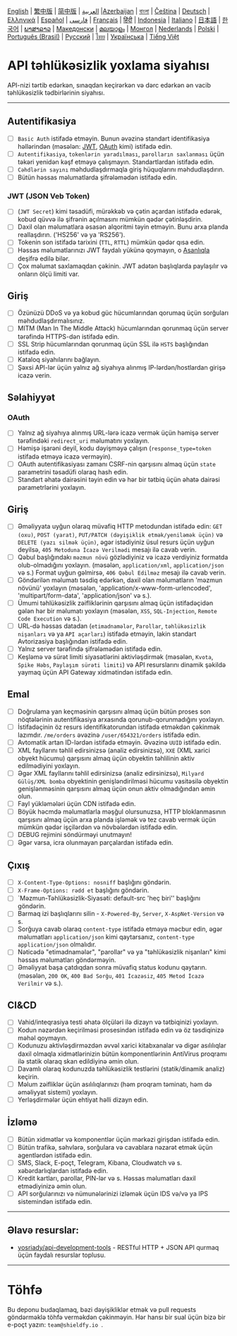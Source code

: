 [English](./README.md) | [繁中版](./README-tw.md) | [简中版](./README-zh.md) | [العربية](./README-ar.md) |[Azerbaijan](./README-az.md) | [বাংলা](./README-bn.md) | [Čeština](./README-cs.md) | [Deutsch](./README-de.md) | [Ελληνικά](./README-el.md) | [Español](./README-es.md) | [فارسی](./README-fa.md) | [Français](./README-fr.md) | [हिंदी](./README-hi.md) | [Indonesia](./README-id.md) | [Italiano](./README-it.md) | [日本語](./README-ja.md) | [한국어](./README-ko.md) | [ພາສາລາວ](./README-lo.md) | [Македонски](./README-mk.md) | [മലയാളം](./README-ml.md) | [Монгол](./README-mn.md) | [Nederlands](./README-nl.md) | [Polski](./README-pl.md) | [Português (Brasil)](./README-pt_BR.md) | [Русский](./README-ru.md) | [ไทย](./README-th.md) | [Українська](./README-uk.md) | [Tiếng Việt](./README-vi.md)

# API təhlükəsizlik yoxlama siyahısı

API-nizi tərtib edərkən, sınaqdan keçirərkən və dərc edərkən ən vacib təhlükəsizlik tədbirlərinin siyahısı.

---

## Autentifikasiya
- [ ] `Basic Auth` istifadə etməyin. Bunun əvəzinə standart identifikasiya həllərindən (məsələn: [JWT](https://jwt.io/), [OAuth](https://oauth.net/) kimi) istifadə edin.
- [ ] `Autentifikasiya`, `tokenlərin yaradılması`, `parolların saxlanması` üçün təkəri yenidən kəşf etməyə çalışmayın. Standartlardan istifadə edin.
- [ ] `Cəhdlərin sayını` məhdudlaşdırmaqla giriş hüquqlarını məhdudlaşdırın.
- [ ] Bütün həssas məlumatlarda şifrələmədən istifadə edin.

### JWT (JSON Veb Token)
- [ ] (`JWT Secret`) kimi təsadüfi, mürəkkəb və çətin açardan istifadə edərək, kobud qüvvə ilə şifrənin açılmasını mümkün qədər çətinləşdirin.
- [ ] Daxil olan məlumatlara əsasən alqoritmi təyin etməyin. Bunu arxa planda reallaşdırın. ('HS256' və ya 'RS256').
- [ ] Tokenin son istifadə tarixini (`TTL`, `RTTL`) mümkün qədər qısa edin.
- [ ] Həssas məlumatlarınızı JWT faydalı yükünə qoymayın, o [Asanlıqla](https://jwt.io/#debugger-io) deşifrə edilə bilər.
- [ ] Çox məlumat saxlamaqdan çəkinin. JWT adətən başlıqlarda paylaşılır və onların ölçü limiti var.

## Giriş
- [ ] Özünüzü DDoS və ya kobud güc hücumlarından qorumaq üçün sorğuları məhdudlaşdırmalısınız.
- [ ] MITM (Man In The Middle Attack) hücumlarından qorunmaq üçün server tərəfində HTTPS-dən istifadə edin.
- [ ] SSL Strip hücumlarından qorunmaq üçün SSL ilə `HSTS` başlığından istifadə edin.
- [ ] Kataloq siyahılarını bağlayın.
- [ ] Şəxsi API-lər üçün yalnız ağ siyahıya alınmış IP-lərdən/hostlardan girişə icazə verin.

## Səlahiyyət

### OAuth
- [ ] Yalnız ağ siyahıya alınmış URL-lərə icazə vermək üçün həmişə server tərəfindəki `redirect_uri` məlumatını yoxlayın.
- [ ] Həmişə işarəni deyil, kodu dəyişməyə çalışın (`response_type=token` istifadə etməyə icazə verməyin).
- [ ] OAuth autentifikasiyası zamanı CSRF-nin qarşısını almaq üçün `state` parametrini təsadüfi olaraq hash edin.
- [ ] Standart əhatə dairəsini təyin edin və hər bir tətbiq üçün əhatə dairəsi parametrlərini yoxlayın.

## Giriş
- [ ] Əməliyyata uyğun olaraq müvafiq HTTP metodundan istifadə edin: `GET (oxu)`, `POST (yarat)`, `PUT/PATCH (dəyişiklik etmək/yeniləmək üçün)` və `DELETE (yazı silmək üçün)`, əgər istədiyiniz üsul resurs üçün uyğun deyilsə, `405 Metoduna İcazə Verilmədi` mesajı ilə cavab verin.
- [ ] Qəbul başlığındakı `məzmun növü` gözlədiyiniz və icazə verdiyiniz formatda olub-olmadığını yoxlayın. (məsələn, `application/xml`, `application/json` və s.) Format uyğun gəlmirsə, `406 Qəbul Edilməz` mesajı ilə cavab verin.
- [ ] Göndərilən məlumatı təsdiq edərkən, daxil olan məlumatların 'məzmun növünü' yoxlayın (məsələn, 'application/x-www-form-urlencoded', 'multipart/form-data', 'application/json' və s.).
- [ ] Ümumi təhlükəsizlik zəifliklərinin qarşısını almaq üçün istifadəçidən gələn hər bir məlumatı yoxlayın (məsələn, `XSS`, `SQL-Injection`, `Remote Code Execution` və s.).
- [ ] URL-də həssas datadan (`etimadnamələr`, `Parollar`, `təhlükəsizlik nişanları` və ya `API açarları`) istifadə etməyin, lakin standart Avtorizasiya başlığından istifadə edin.
- [ ] Yalnız server tərəfində şifrələmədən istifadə edin.
- [ ] Keşləmə və sürət limiti siyasətlərini aktivləşdirmək (məsələn, `Kvota`, `Spike Həbs`, `Paylaşım sürəti limiti`) və API resurslarını dinamik şəkildə yaymaq üçün API Gateway xidmətindən istifadə edin.

## Emal
- [ ] Doğrulama yan keçməsinin qarşısını almaq üçün bütün proses son nöqtələrinin autentifikasiya arxasında qorunub-qorunmadığını yoxlayın.
- [ ] İstifadəçinin öz resurs identifikatorundan istifadə etməkdən çəkinmək lazımdır. `/me/orders` əvəzinə `/user/654321/orders` istifadə edin.
- [ ] Avtomatik artan ID-lərdən istifadə etməyin. Əvəzinə `UUID` istifadə edin.
- [ ] XML fayllarını təhlil edirsinizsə (analiz edirsinizsə), `XXE` (XML xarici obyekt hücumu) qarşısını almaq üçün obyektin təhlilinin aktiv edilmədiyini yoxlayın.
- [ ] Əgər XML fayllarını təhlil edirsinizsə (analiz edirsinizsə), `Milyard Gülüş/XML bomba` obyektinin genişləndirilməsi hücumu vasitəsilə obyektin genişlənməsinin qarşısını almaq üçün onun aktiv olmadığından əmin olun.
- [ ] Fayl yükləmələri üçün CDN istifadə edin.
- [ ] Böyük həcmdə məlumatlarla məşğul olursunuzsa, HTTP bloklanmasının qarşısını almaq üçün arxa planda işləmək və tez cavab vermək üçün mümkün qədər işçilərdən və növbələrdən istifadə edin.
- [ ] DEBUG rejimini söndürməyi unutmayın!
- [ ] Əgər varsa, icra olunmayan parçalardan istifadə edin.

## Çıxış
- [ ] `X-Content-Type-Options: nosniff` başlığını göndərin.
- [ ] `X-Frame-Options: rədd et` başlığını göndərin.
- [ ] `Məzmun-Təhlükəsizlik-Siyasəti: default-src 'heç biri'' başlığını göndərin.
- [ ] Barmaq izi başlıqlarını silin - `X-Powered-By`, `Server`, `X-AspNet-Version` və s.
- [ ] Sorğuya cavab olaraq `content-type` istifadə etməyə məcbur edin, əgər məlumatları `application/json` kimi qaytarsanız, `content-type` `application/json` olmalıdır.
- [ ] Nəticədə "etimadnamələr", "parollar" və ya "təhlükəsizlik nişanları" kimi həssas məlumatları göndərməyin.
- [ ] Əməliyyat başa çatdıqdan sonra müvafiq status kodunu qaytarın. (məsələn, `200 OK`, `400 Bad Sorğu`, `401 İcazəsiz`, `405 Metod İcazə Verilmir` və s.).

## CI&CD
- [ ] Vahid/inteqrasiya testi əhatə ölçüləri ilə dizayn və tətbiqinizi yoxlayın.
- [ ] Kodun nəzərdən keçirilməsi prosesindən istifadə edin və öz təsdiqinizə məhəl qoymayın.
- [ ] Kodunuzu aktivləşdirməzdən əvvəl xarici kitabxanalar və digər asılılıqlar daxil olmaqla xidmətlərinizin bütün komponentlərinin AntiVirus proqramı ilə statik olaraq skan edildiyinə əmin olun.
- [ ] Davamlı olaraq kodunuzda təhlükəsizlik testlərini (statik/dinamik analiz) keçirin.
- [ ] Məlum zəifliklər üçün asılılıqlarınızı (həm proqram təminatı, həm də əməliyyat sistemi) yoxlayın.
- [ ] Yerləşdirmələr üçün ehtiyat həlli dizayn edin.

## İzləmə
- [ ] Bütün xidmətlər və komponentlər üçün mərkəzi girişdən istifadə edin.
- [ ] Bütün trafikə, səhvlərə, sorğulara və cavablara nəzarət etmək üçün agentlərdən istifadə edin.
- [ ] SMS, Slack, E-poçt, Telegram, Kibana, Cloudwatch və s. xəbərdarlıqlardan istifadə edin.
- [ ] Kredit kartları, parollar, PIN-lər və s. Həssas məlumatları daxil etmədiyinizə əmin olun.
- [ ] API sorğularınızı və nümunələrinizi izləmək üçün IDS və/və ya IPS sistemindən istifadə edin.

---

## Əlavə resurslar:
- [yosriady/api-development-tools](https://github.com/yosriady/api-development-tools) - RESTful HTTP + JSON API qurmaq üçün faydalı resurslar toplusu.
---

# Töhfə
Bu deponu budaqlamaq, bəzi dəyişikliklər etmək və pull requests göndərməklə töhfə verməkdən çəkinməyin. Hər hansı bir sual üçün bizə bir e-poçt yazın: `team@shieldfy.io `.
